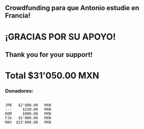 ## Crowdfunding para que Antonio estudie en Francia!

# ¡GRACIAS POR SU APOYO!
## Thank you for your support!
# Total  $31'050.00   MXN


### Donadores:
```

JPB   $2'000.00   MXN
---     $150.00   MXN
DOM     $900.00   MXN
FJG   $5'000.00   MXN
MAV  $23'000.00   MXN

```
